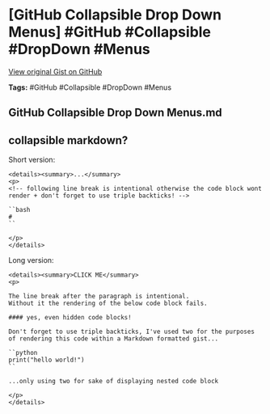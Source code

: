 # [GitHub Collapsible Drop Down Menus] #GitHub #Collapsible #DropDown #Menus

[View original Gist on GitHub](https://gist.github.com/Integralist/120a791c8a8e8170d60cc72d197b5b67)

**Tags:** #GitHub #Collapsible #DropDown #Menus

## GitHub Collapsible Drop Down Menus.md

## collapsible markdown?

Short version:

```
<details><summary>...</summary>
<p>
<!-- following line break is intentional otherwise the code block wont render + don't forget to use triple backticks! -->

``bash
# 
``

</p>
</details>
```

Long version:

```
<details><summary>CLICK ME</summary>
<p>

The line break after the paragraph is intentional.
Without it the rendering of the below code block fails.

#### yes, even hidden code blocks!

Don't forget to use triple backticks, I've used two for the purposes of rendering this code within a Markdown formatted gist...

``python
print("hello world!")
``

...only using two for sake of displaying nested code block

</p>
</details>
```

